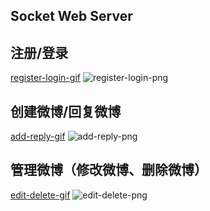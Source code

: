 Socket Web Server
-----------------

注册/登录
---------
[register-login-gif](http://129.28.189.207/static/paper/注册-登录.gif)
![register-login-png](http://129.28.189.207/static/paper/register-login.png)

创建微博/回复微博
-----------------
[add-reply-gif](http://129.28.189.207/static/paper/发微博-评论.gif)
![add-reply-png](http://129.28.189.207/static/paper/add-reply.png)

管理微博（修改微博、删除微博）
------------------------------
[edit-delete-gif](http://129.28.189.207/static/paper/修改-删除.gif)
![edit-delete-png](http://129.28.189.207/static/paper/edit-delete.png)
